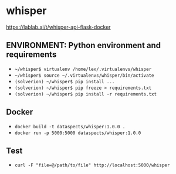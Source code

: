 # whisper

https://lablab.ai/t/whisper-api-flask-docker

## ENVIRONMENT: Python environment and requirements

- `~/whisper$ virtualenv /home/lex/.virtualenvs/whisper`
- `~/whisper$ source ~/.virtualenvs/whisper/bin/activate`
- `(solverion) ~/whisper$ pip install ...`
- `(solverion) ~/whisper$ pip freeze > requirements.txt`
- `(solverion) ~/whisper$ pip install -r requirements.txt`

## Docker

- `docker build -t dataspects/whisper:1.0.0 .`
- `docker run -p 5000:5000 dataspects/whisper:1.0.0`

## Test

- `curl -F "file=@/path/to/file" http://localhost:5000/whisper`
